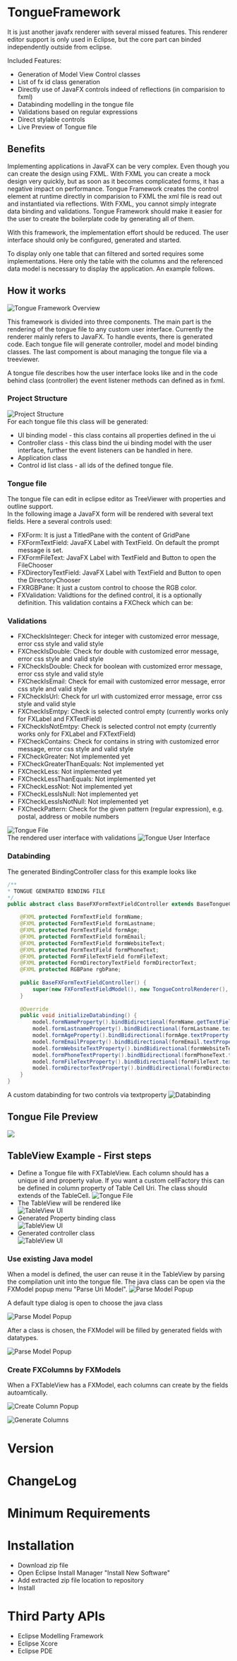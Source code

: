 # TongueFramework
It is just another javafx renderer with several missed features. This renderer editor support is only used in Eclipse, but the core part can binded independently outside from eclipse.

Included Features:
* Generation of Model View Control classes
* List of fx id class generation
* Directly use of JavaFX controls indeed of reflections (in comparision to fxml)
* Databinding modelling in the tongue file
* Validations based on regular expressions
* Direct stylable controls
* Live Preview of Tongue file

## Benefits

Implementing applications in JavaFX can be very complex. Even though you can create the design using FXML. With FXML you can create a mock design very quickly, but as soon as it becomes complicated forms, it has a negative impact on performance. Tongue Framework creates the control element at runtime directly in comparision to FXML the xml file is read out and instantiated via reflections. With FXML, you cannot simply integrate data binding and validations. Tongue Framework should make it easier for the user to create the boilerplate code by generating all of them.

With this framework, the implementation effort should be reduced. The user interface should only be configured, generated and started.  

To display only one table that can filtered and sorted requires some implementations. Here only the table with the columns and the referenced data model is necessary to display the application. An example follows.

## How it works

![Tongue Framework Overview](https://github.com/chqu1012/TongueFramework/blob/master/de.dc.fx.tongue.build/images/0000_overview.PNG) 

This framework is divided into three components. The main part is the rendering of the tongue file to any custom user interface. Currently the renderer mainly refers to JavaFX. To handle events, there is generated code. Each tongue file will generate controller, model and model binding classes. The last compoment is about managing the tongue file via a treeviewer.

A tongue file describes how the user interface looks like and in the code behind class (controller) the event listener methods can defined as in fxml. 

### Project Structure  
![Project Structure](https://github.com/chqu1012/TongueFramework/blob/master/de.dc.fx.tongue.build/images/0001_project_structure.PNG)  
For each tongue file this class will be generated:  
* UI binding model - this class contains all properties defined in the ui
* Controller class - this class bind the ui binding model with the user interface, further the event listeners can be handled in here.
* Application class
* Control id list class - all ids of the defined tongue file.

### Tongue file  
The tongue file can edit in eclipse editor as TreeViewer with properties and outline support.  
In the following image a JavaFX form will be rendered with several text fields. Here a several controls used:  
* FXForm: It is just a TitledPane with the content of GridPane
* FXFormTextField: JavaFX Label with TextField. On default the prompt message is set.
* FXFormFileText: JavaFX Label with TextField and Button to open the FileChooser
* FXDirectoryTextField: JavaFX Label with TextField and Button to open the DirectoryChooser
* FXRGBPane: It just a custom control to choose the RGB color.
* FXValidation: Validtions for the defined control, it is a optionally definition. This validation contains a FXCheck which can be:
  
### Validations  
  * FXCheckIsInteger: Check for integer with customized error message, error css style and valid style
  * FXCheckIsDouble: Check for double with customized error message, error css style and valid style
  * FXCheckIsDouble: Check for boolean with customized error message, error css style and valid style
  * FXCheckIsEmail: Check for email with customized error message, error css style and valid style
  * FXCheckIsUrl: Check for url with customized error message, error css style and valid style
  * FXCheckIsEmtpy: Check is selected control empty (currently works only for FXLabel and FXTextField)
  * FXCheckIsNotEmtpy: Check is selected control not empty (currently works only for FXLabel and FXTextField)
  * FXCheckContains: Check for contains in string with customized error message, error css style and valid style
  * FXCheckGreater: Not implemented yet
  * FXCheckGreaterThanEquals: Not implemented yet
  * FXCheckLess: Not implemented yet
  * FXCheckLessThanEquals: Not implemented yet
  * FXCheckLessNot: Not implemented yet
  * FXCheckLessIsNull: Not implemented yet
  * FXCheckLessIsNotNull: Not implemented yet
  * FXCheckPattern: Check for the given pattern (regular expression), e.g. postal, address or mobile numbers

![Tongue File](https://github.com/chqu1012/TongueFramework/blob/master/de.dc.fx.tongue.build/images/0002_tongue_file.PNG)  
The rendered user interface with validations
![Tongue User Interface](https://github.com/chqu1012/TongueFramework/blob/master/de.dc.fx.tongue.build/images/0003_tongue_ui.PNG) 

### Databinding

The generated BindingController class for this example looks like
```java
/**
* TONGUE GENERATED BINDING FILE
*/
public abstract class BaseFXFormTextFieldController extends BaseTongueController<FXFormTextFieldModel>{

	@FXML protected FormTextField formName; 
	@FXML protected FormTextField formLastname; 
	@FXML protected FormTextField formAge; 
	@FXML protected FormTextField formEmail; 
	@FXML protected FormTextField formWebsiteText; 
	@FXML protected FormTextField formPhoneText; 
	@FXML protected FormFileTextField formFileText; 
	@FXML protected FormDirectoryTextField formDirectorText; 
	@FXML protected RGBPane rgbPane; 
	
	public BaseFXFormTextFieldController() {
		super(new FXFormTextFieldModel(), new TongueControlRenderer(), "./resources/de/dc/fx/tongue/demo/FXFormTextFields.tongue");
	}
	
	@Override
	public void initializeDatabinding() {
		model.formNameProperty().bindBidirectional(formName.getTextField().textProperty());
		model.formLastnameProperty().bindBidirectional(formLastname.textProperty());
		model.formAgeProperty().bindBidirectional(formAge.textProperty());
		model.formEmailProperty().bindBidirectional(formEmail.textProperty());
		model.formWebsiteTextProperty().bindBidirectional(formWebsiteText.textProperty());
		model.formPhoneTextProperty().bindBidirectional(formPhoneText.textProperty());
		model.formFileTextProperty().bindBidirectional(formFileText.textProperty());
		model.formDirectorTextProperty().bindBidirectional(formDirectorText.textProperty());
	}
}
```

A custom databinding for two controls via textproperty
![Databinding](https://github.com/chqu1012/TongueFramework/blob/master/de.dc.fx.tongue.build/images/0016_tongue_preview.PNG)  

## Tongue File Preview

![](https://github.com/chqu1012/TongueFramework/blob/master/de.dc.fx.tongue.build/images/0004_textproperty_to_label.PNG)  

## TableView Example - First steps
* Define a Tongue file with FXTableView. Each column should has a unique id and property value. If you want a custom cellFactory this can be defined in column property of Table Cell Uri. The class should extends of the TableCell.
![Tongue File](https://github.com/chqu1012/TongueFramework/blob/master/de.dc.fx.tongue.build/images/0005_tongue_tableview.PNG)  
* The TableView will be rendered like  
![TableView UI](https://github.com/chqu1012/TongueFramework/blob/master/de.dc.fx.tongue.build/images/0006_tongue_tableview_ui.PNG)  
* Generated Property binding class  
![TableView UI](https://github.com/chqu1012/TongueFramework/blob/master/de.dc.fx.tongue.build/images/0007_tongue_tableview_binding_model.PNG)  
* Generated controller class  
![TableView UI](https://github.com/chqu1012/TongueFramework/blob/master/de.dc.fx.tongue.build/images/0008_tongue_tableview_controller.PNG)  

### Use existing Java model
When a model is defined, the user can reuse it in the TableView by parsing the compilation unit into the tongue file. The java class can be open via the FXModel popup menu "Parse Uri Model". 
![Parse Model Popup](https://github.com/chqu1012/TongueFramework/blob/master/de.dc.fx.tongue.build/images/0009_tableview_action_parse_model.PNG)    

A default type dialog is open to choose the java class

![Parse Model Popup](https://github.com/chqu1012/TongueFramework/blob/master/de.dc.fx.tongue.build/images/0009_tableview_action_choose_type.PNG)  

After a class is chosen, the FXModel will be filled by generated fields with datatypes.

![Parse Model Popup](https://github.com/chqu1012/TongueFramework/blob/master/de.dc.fx.tongue.build/images/0009_tableview_action_generate_fields.PNG)  

### Create FXColumns by FXModels

When a FXTableView has a FXModel, each columns can create by the fields autoamtically.

![Create Column Popup](https://github.com/chqu1012/TongueFramework/blob/master/de.dc.fx.tongue.build/images/0010_tableview_action_create_columns.PNG)  

![Generate Columns](https://github.com/chqu1012/TongueFramework/blob/master/de.dc.fx.tongue.build/images/0010_tableview_action_generate_columns.PNG)  


# Version

# ChangeLog

# Minimum Requirements

# Installation
* Download zip file
* Open Eclipse Install Manager "Install New Software"
* Add extracted zip file location to repository
* Install

# Third Party APIs
* Eclipse Modelling Framework
* Eclipse Xcore
* Eclipse PDE
